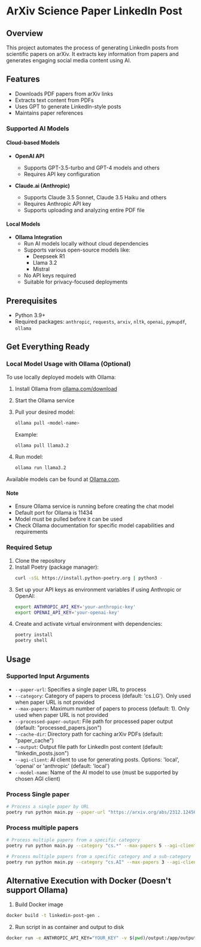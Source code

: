 # ArXiv Science Paper LinkedIn Post

## Overview
This project automates the process of generating LinkedIn posts from scientific papers on arXiv. It extracts key information from papers and generates engaging social media content using AI.

## Features
- Downloads PDF papers from arXiv links
- Extracts text content from PDFs
- Uses GPT to generate LinkedIn-style posts
- Maintains paper references

### Supported AI Models

#### Cloud-based Models
- **OpenAI API**
  - Supports GPT-3.5-turbo and GPT-4 models and others
  - Requires API key configuration

- **Claude.ai (Anthropic)**
  - Supports Claude 3.5 Sonnet, Claude 3.5 Haiku and others
  - Requires Anthropic API key
  - Supports uploading and analyzing entire PDF file

#### Local Models
- **Ollama Integration**
  - Run AI models locally without cloud dependencies
  - Supports various open-source models like:
    - Deepseek R1
    - Llama 3.2
    - Mistral
  - No API keys required
  - Suitable for privacy-focused deployments

## Prerequisites
- Python 3.9+
- Required packages: `anthropic`, `requests`, `arxiv`, `nltk`, `openai`, `pymupdf`, `ollama`

## Get Everything Ready

### Local Model Usage with Ollama (Optional)

To use locally deployed models with Ollama:

1. Install Ollama from [ollama.com/download](https://ollama.com/download)
2. Start the Ollama service
3. Pull your desired model:
    ```bash
    ollama pull <model-name>
    ```
    Example:
    ```bash
    ollama pull llama3.2
    ```

4. Run model:
    ```bash
    ollama run llama3.2
    ```

Available models can be found at [Ollama.com](https://ollama.com/).

#### Note
- Ensure Ollama service is running before creating the chat model
- Default port for Ollama is 11434
- Model must be pulled before it can be used
- Check Ollama documentation for specific model capabilities and requirements

### Required Setup
1. Clone the repository
2. Install Poetry (package manager):
    ```bash
    curl -sSL https://install.python-poetry.org | python3 -
    ```
3. Set up your API keys as environment variables if using Anthropic or OpenAI:
    ```bash
    export ANTHROPIC_API_KEY='your-anthropic-key'
    export OPENAI_API_KEY='your-openai-key'
    ```
4. Create and activate virtual environment with dependencies:
    ```bash
    poetry install
    poetry shell
    ```

## Usage

### Supported Input Arguments

- `--paper-url`: Specifies a single paper URL to process
- `--category`: Category of papers to process (default: 'cs.LG'). Only used when paper URL is not provided 
- `--max-papers`: Maximum number of papers to process (default: 1). Only used when paper URL is not provided
- `--processed-paper-output`: File path for processed paper output (default: "processed_papers.json")
- `--cache-dir`: Directory path for caching arXiv PDFs (default: "paper_cache")
- `--output`: Output file path for LinkedIn post content (default: "linkedin_posts.json")
- `--agi-client`: AI client to use for generating posts. Options: 'local', 'openai' or 'anthropic' (default: 'local')
- `--model-name`: Name of the AI model to use (must be supported by chosen AGI client)

### Process Single paper
```bash
# Process a single paper by URL
poetry run python main.py --paper-url "https://arxiv.org/abs/2312.12456" --agi-client "local"
```

### Process multiple papers
```bash
# Process multiple papers from a specific category
poetry run python main.py --category "cs.*" --max-papers 5 --agi-client "anthropic"

# Process multiple papers from a specific category and a sub-category
poetry run python main.py --category "cs.AI" --max-papers 3 --agi-client "openai"
```

## Alternative Execution with Docker (Doesn't support Ollama)

1. Build Docker image
  ```bash
  docker build -t linkedin-post-gen . 
  ```
2. Run script in as container and output to disk
  ```bash
  docker run -e ANTHROPIC_API_KEY="YOUR_KEY" -v $(pwd)/output:/app/output linkedin-post-gen --agi-client anthropic --paper-url "https://arxiv.org/abs/2312.12456"
  ```

